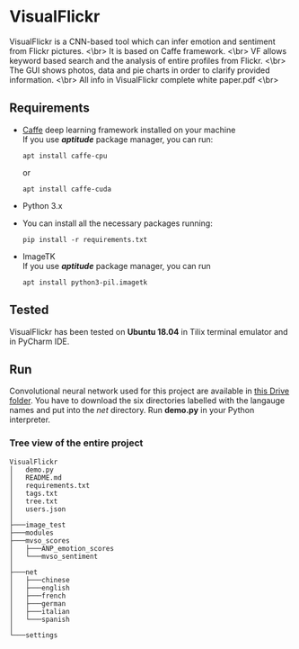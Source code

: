# VisualFlickr

VisualFlickr is a CNN-based tool which can infer emotion and sentiment from Flickr pictures. <\br>
It is based on Caffe framework. <\br>
VF allows keyword based search and the analysis of entire profiles from Flickr. <\br>
The GUI shows photos, data and pie charts in order to clarify provided information. <\br>
All info in VisualFlickr complete white paper.pdf <\br>

## Requirements

- [Caffe](https://caffe.berkeleyvision.org/) deep learning framework installed on your machine  
  If you use *__aptitude__* package manager, you can run:
  ```
  apt install caffe-cpu
  ```
  or
  ```
  apt install caffe-cuda
  ```    

- Python 3.x
- You can install all the necessary packages running:
  ```
  pip install -r requirements.txt
  ``` 
 - ImageTK  
   If you use *__aptitude__* package manager, you can run
     ```
     apt install python3-pil.imagetk
     ```
## Tested
VisualFlickr has been tested on __Ubuntu 18.04__ in Tilix terminal emulator and in PyCharm IDE.

## Run
Convolutional neural network used for this project are available in [this Drive folder](https://drive.google.com/drive/folders/1wAimZB7Zq3ozZk2pK0EC5u_xvpd7wzTq?usp=sharing).
You have to download the six directories labelled with the langauge names and put into the _net_ directory.
Run __demo.py__ in your Python interpreter.

### Tree view of the entire project
```
VisualFlickr
│   demo.py
│   README.md
│   requirements.txt
│   tags.txt
│   tree.txt
│   users.json
│   
├───image_test
├───modules
├───mvso_scores
│   ├───ANP_emotion_scores
│   └───mvso_sentiment
│           
├───net
│   ├───chinese
│   ├───english
│   ├───french
│   ├───german
│   ├───italian
│   └───spanish
│           
└───settings
```        


